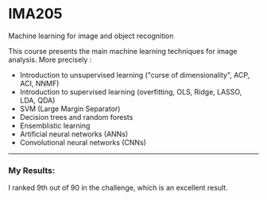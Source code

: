 # IMA205
Machine learning for image and object recognition

This course presents the main machine learning techniques for image analysis. More precisely :

- Introduction to unsupervised learning ("curse of dimensionality", ACP, ACI, NNMF)
- Introduction to supervised learning (overfitting, OLS, Ridge, LASSO, LDA, QDA)
- SVM (Large Margin Separator)
- Decision trees and random forests
- Ensemblistic learning 
- Artificial neural networks (ANNs)
- Convolutional neural networks (CNNs)

  
***
### My Results:

I ranked 9th out of 90 in the challenge, which is an excellent result.

